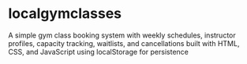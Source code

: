 # localgymclasses
A simple gym class booking system with weekly schedules, instructor profiles, capacity tracking, waitlists, and cancellations built with HTML, CSS, and JavaScript using localStorage for persistence
